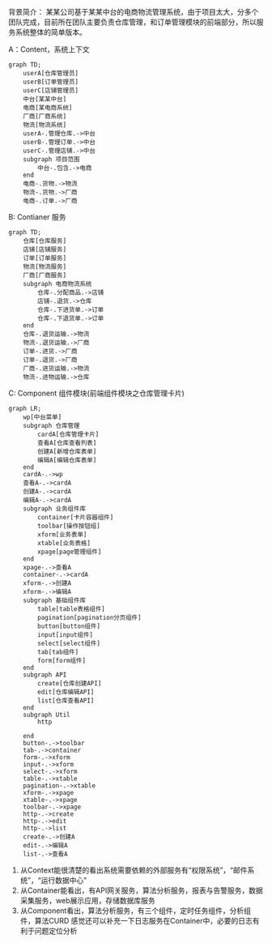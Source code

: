 背景简介：
    某某公司基于某某中台的电商物流管理系统，由于项目太大，分多个团队完成，目前所在团队主要负责仓库管理，和订单管理模块的前端部分，所以服务系统整体的简单版本。

A：Content，系统上下文
```mermaid
graph TD;
    userA[仓库管理员]
    userB[订单管理员]
    userC[店铺管理员]
    中台[某某中台]
    电商[某电商系统]
    厂商[厂商系统]
    物流[物流系统]
    userA-.管理仓库.->中台
    userB-.管理订单.->中台
    userC-.管理店铺.->中台
    subgraph 项目范围
        中台-.包含.->电商
    end
    电商-.货物.->物流
    物流-.货物.->厂商
    电商-.订单.->厂商
```


B: Contianer 服务

```mermaid
graph TD;
    仓库[仓库服务]
    店铺[店铺服务]
    订单[订单服务]
    物流[物流服务]
    厂商[厂商服务]
    subgraph 电商物流系统
        仓库-.分配商品.->店铺
        店铺-.退货.->仓库
        仓库-.下进货单.->订单
        仓库-.下退货单.->订单
    end
    仓库-.退货运输.->物流
    物流-.退货运输.->厂商
    订单-.进货.->厂商
    订单-.退货.->厂商
    厂商-.进货运输.->物流
    物流-.进物运输.->仓库
```

C: Component 组件模块(前端组件模块之仓库管理卡片)
```mermaid
graph LR;
    wp[中台菜单]
    subgraph 仓库管理
        cardA[仓库管理卡片]
        查看A[仓库查看列表]
        创建A[新增仓库表单]
        编辑A[编辑仓库表单]
    end
    cardA-.->wp
    查看A-.->cardA
    创建A-.->cardA
    编辑A-.->cardA
    subgraph 业务组件库
        container[卡片容器组件]
        toolbar[操作按钮组]
        xform[业务表单]
        xtable[业务表格]
        xpage[page管理组件]
    end
    xpage-.->查看A
    container-.->cardA
    xform-.->创建A
    xform-.->编辑A
    subgraph 基础组件库
        table[table表格组件]
        pagination[pagination分页组件]
        button[button组件]
        input[input组件]
        select[select组件]
        tab[tab组件]
        form[form组件]
    end
    subgraph API
        create[仓库创建API]
        edit[仓库编辑API]
        list[仓库查看API]
    end
    subgraph Util
        http

    end
    button-.->toolbar
    tab-.->container
    form-.->xform
    input-.->xform
    select-.->xform
    table-.->xtable
    pagination-.->xtable
    xform-.->xpage
    xtable-.->xpage
    toolbar-.->xpage
    http-.->create
    http-.->edit
    http-.->list
    create-.->创建A
    edit-.->编辑A
    list-.->查看A    
```


1. 从Context能很清楚的看出系统需要依赖的外部服务有“权限系统”，“邮件系统”，“运行数据中心”
2. 从Container能看出，有API网关服务，算法分析服务，报表与告警服务，数据采集服务，web展示应用，存储数据库服务
3. 从Component看出，算法分析服务，有三个组件，定时任务组件，分析组件，算法CURD
感觉还可以补充一下日志服务在Container中，必要的日志有利于问题定位分析
